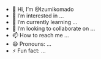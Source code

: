 - 👋 Hi, I’m @Izumikomado
- 👀 I’m interested in ...
- 🌱 I’m currently learning ...
- 💞️ I’m looking to collaborate on ...
- 📫 How to reach me ...
- 😄 Pronouns: ...
- ⚡ Fun fact: ...

<!---
Izumikomado/Izumikomado is a ✨ special ✨ repository because its `README.md` (this file) appears on your GitHub profile.
You can click the Preview link to take a look at your changes.
--->
